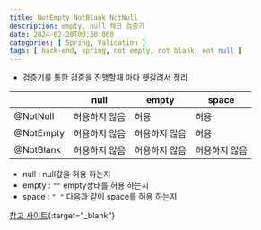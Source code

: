 ```yaml
---
title: NotEmpty NotBlank NotNull
description: empty, null 체크 검증기
date: 2024-02-20T00:30:000
categories: [ Spring, Validation ]
tags: [ back-end, spring, not empty, not blank, not null ]
---
```


- 검증기를 통한 검증을 진행할때 마다 헷갈려서 정리

|           | null    | empty   | space   |
|-----------|---------|---------|---------|
| @NotNull  | 허용하지 않음 | 허용      | 허용      |
| @NotEmpty | 허용하지 않음 | 허용하지 않음 | 허용      |
| @NotBlank | 허용하지 않음 | 허용하지 않음 | 허용하지 않음 |

- null : null값을 허용 하는지
- empty : ```""``` empty상태를 허용 하는지
- space : ```" "``` 다음과 같이 space를 허용 하는지

[참고 사이트](https://www.baeldung.com/java-bean-validation-not-null-empty-blank){:target="\_blank"}
